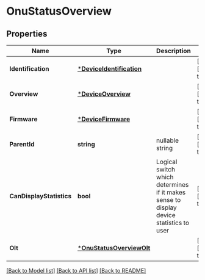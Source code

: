 # OnuStatusOverview

## Properties
Name | Type | Description | Notes
------------ | ------------- | ------------- | -------------
**Identification** | [***DeviceIdentification**](DeviceIdentification.md) |  | [optional] [default to null]
**Overview** | [***DeviceOverview**](DeviceOverview.md) |  | [optional] [default to null]
**Firmware** | [***DeviceFirmware**](DeviceFirmware.md) |  | [optional] [default to null]
**ParentId** | **string** | nullable string | [optional] [default to null]
**CanDisplayStatistics** | **bool** | Logical switch which determines if it makes sense to display device statistics to user | [optional] [default to null]
**Olt** | [***OnuStatusOverviewOlt**](ONUStatusOverview_olt.md) |  | [optional] [default to null]

[[Back to Model list]](../README.md#documentation-for-models) [[Back to API list]](../README.md#documentation-for-api-endpoints) [[Back to README]](../README.md)


